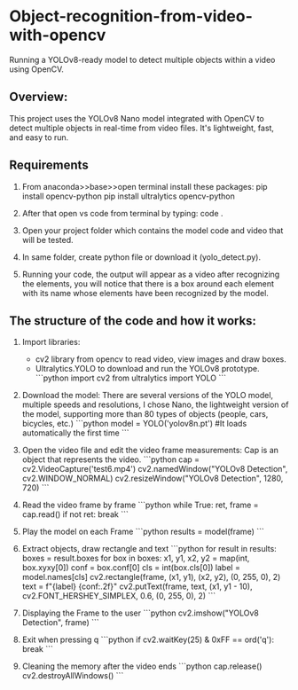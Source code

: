 # Object-recognition-from-video-with-opencv
Running a YOLOv8-ready model to detect multiple objects within a video using OpenCV.
## Overview:
This project uses the YOLOv8 Nano model integrated with OpenCV to detect multiple objects in real-time from video files. It's lightweight, fast, and easy to run.

## Requirements
1. From anaconda>>base>>open terminal install these packages:
pip install opencv-python
pip install ultralytics opencv-python

2. After that open vs code from terminal by typing: code .
3. Open your project folder which contains the model code and video that will be tested.
4. In same folder, create python file or download it (yolo_detect.py).
5. Running your code, the output will appear as a video after recognizing the elements, you will notice that there is a box around each element with its name whose elements have been recognized by the model.

## The structure of the code and how it works:
1. Import libraries:
   - cv2 library from opencv to read video, view images and draw boxes.
   - Ultralytics.YOLO to download and run the YOLOv8 prototype.
\```python
     import cv2
     from ultralytics import YOLO
     \```

2. Download the model: There are several versions of the YOLO model, multiple speeds and resolutions, I chose Nano, the lightweight version of the model, supporting more than 80 types of objects (people, cars, bicycles, etc.)
\```python
model = YOLO('yolov8n.pt') #It loads automatically the first time
   \```
3. Open the video file and edit the video frame measurements:  Cap is an object that represents the video.
\```python
cap = cv2.VideoCapture('test6.mp4')
cv2.namedWindow("YOLOv8 Detection", cv2.WINDOW_NORMAL)
cv2.resizeWindow("YOLOv8 Detection", 1280, 720)
   \```
4. Read the video frame by frame
\```python
while True:
    ret, frame = cap.read()
    if not ret:
        break
   \```
5. Play the model on each Frame
\```python
results = model(frame)
   \```
6. Extract objects, draw rectangle and text
\```python
    for result in results:
        boxes = result.boxes
        for box in boxes:
            x1, y1, x2, y2 = map(int, box.xyxy[0])
            conf = box.conf[0]
            cls = int(box.cls[0])
            label = model.names[cls]
            cv2.rectangle(frame, (x1, y1), (x2, y2), (0, 255, 0), 2)
            text = f"{label} {conf:.2f}"
            cv2.putText(frame, text, (x1, y1 - 10), cv2.FONT_HERSHEY_SIMPLEX,
                        0.6, (0, 255, 0), 2)
   \```
7. Displaying the Frame to the user
\```python
    cv2.imshow("YOLOv8 Detection", frame)
   \```
8. Exit when pressing q
\```python
 if cv2.waitKey(25) & 0xFF == ord('q'):
        break
   \```
9. Cleaning the memory after the video ends
\```python
cap.release()
cv2.destroyAllWindows()
   \```
